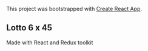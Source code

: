 This project was bootstrapped with [Create React App](https://github.com/facebook/create-react-app).

## Lotto 6 x 45

Made with React and Redux toolkit